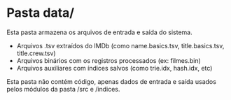 # Pasta data/

Esta pasta armazena os arquivos de entrada e saída do sistema.

- Arquivos .tsv extraídos do IMDb (como name.basics.tsv, title.basics.tsv, title.crew.tsv)
- Arquivos binários com os registros processados (ex: filmes.bin)
- Arquivos auxiliares com índices salvos (como trie.idx, hash.idx, etc)

Esta pasta não contém código, apenas dados de entrada e saída usados pelos módulos da pasta /src e /indices.